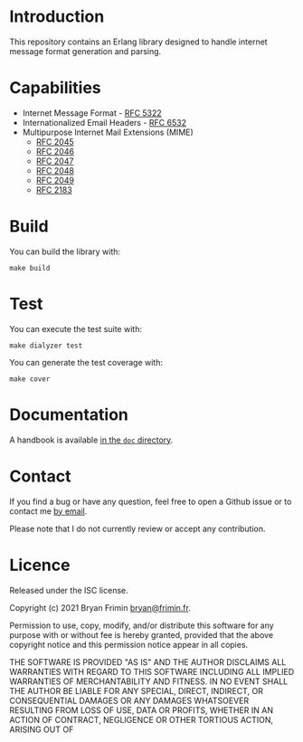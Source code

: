 # Introduction
This repository contains an Erlang library designed to handle internet
message format generation and parsing.

# Capabilities
-  Internet Message Format - [RFC
   5322](https://tools.ietf.org/html/rfc5322)
- Internationalized Email Headers - [RFC
  6532](https://tools.ietf.org/html/rfc6532)
- Multipurpose Internet Mail Extensions (MIME)
  - [RFC 2045](https://tools.ietf.org/html/rfc2045)
  - [RFC 2046](https://tools.ietf.org/html/rfc2046)
  - [RFC 2047](https://tools.ietf.org/html/rfc2047)
  - [RFC 2048](https://tools.ietf.org/html/rfc2048)
  - [RFC 2049](https://tools.ietf.org/html/rfc2049)
  - [RFC 2183](https://tools.ietf.org/html/rfc2183)

# Build
You can build the library with:

    make build

# Test
You can execute the test suite with:

    make dialyzer test

You can generate the test coverage with:

    make cover

# Documentation
A handbook is available [in the `doc` directory](doc/handbook.md).

# Contact
If you find a bug or have any question, feel free to open a Github issue
or to contact me [by email](mailto:bryan@frimin.fr).

Please note that I do not currently review or accept any contribution.

# Licence
Released under the ISC license.

Copyright (c) 2021 Bryan Frimin <bryan@frimin.fr>.

Permission to use, copy, modify, and/or distribute this software for any
purpose with or without fee is hereby granted, provided that the above
copyright notice and this permission notice appear in all copies.

THE SOFTWARE IS PROVIDED "AS IS" AND THE AUTHOR DISCLAIMS ALL WARRANTIES
WITH REGARD TO THIS SOFTWARE INCLUDING ALL IMPLIED WARRANTIES OF
MERCHANTABILITY AND FITNESS. IN NO EVENT SHALL THE AUTHOR BE LIABLE FOR
ANY SPECIAL, DIRECT, INDIRECT, OR CONSEQUENTIAL DAMAGES OR ANY DAMAGES
WHATSOEVER RESULTING FROM LOSS OF USE, DATA OR PROFITS, WHETHER IN AN
ACTION OF CONTRACT, NEGLIGENCE OR OTHER TORTIOUS ACTION, ARISING OUT OF
